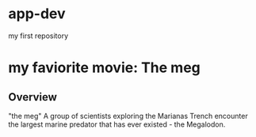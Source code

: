 # app-dev
my first repository

# my faviorite movie: The meg
## Overview
"the meg" A group of scientists exploring the Marianas Trench encounter the largest marine predator that has ever existed - the Megalodon. 
